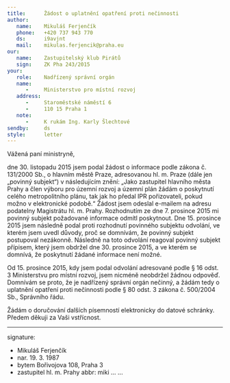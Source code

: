 ```yaml
---
title:      Žádost o uplatnění opatření proti nečinnosti
author:
   name:    Mikuláš Ferjenčík
   phone:   +420 737 943 770
   ds:      i9avjnt
   mail:    mikulas.ferjencik@praha.eu
our:
   name:    Zastupitelský klub Pirátů
   sign:    ZK Pha 243/2015
your:
   role:    Nadřízený správní orgán
   name:    
      -     Ministerstvo pro místní rozvoj
   address:
      -     Staroměstské náměstí 6
      -     110 15 Praha 1
   note:
      -     K rukám Ing. Karly Šlechtové
sendby:     ds
style:      letter
---
```


Vážená paní ministryně,

dne 30. listopadu 2015 jsem podal žádost o informace podle zákona č. 131/2000 Sb., o hlavním městě Praze, adresovanou hl. m. Praze (dále jen „povinný subjekt“) v následujícím znění: „Jako zastupitel hlavního města Prahy a člen výboru pro územní rozvoj a územní plán žádám o poskytnutí celého metropolitního plánu, tak jak ho předal IPR pořizovateli, pokud možno v elektronické podobě.“ Žádost jsem odeslal e-mailem na adresu podatelny Magistrátu hl. m. Prahy. Rozhodnutím ze dne 7. prosince 2015 mi povinný subjekt požadované informace odmítl poskytnout. Dne 15. prosince 2015 jsem následně podal proti rozhodnutí povinného subjektu odvolání, ve kterém jsem uvedl důvody, proč se domnívám, že povinný subjekt postupoval nezákonně. Následně na toto odvolání reagoval povinný subjekt přípisem, který jsem obdržel dne 30. prosince 2015, a ve kterém se domnívá, že poskytnutí žádané informace není možné. 

Od 15. prosince 2015, kdy jsem podal odvolání adresované podle § 16 odst. 3 Ministerstvu pro místní rozvoj, jsem nicméně neobdržel žádnou odpověď. Domnívám se proto, že je nadřízený správní orgán nečinný, a žádám tedy o uplatnění opatření proti nečinnosti podle § 80 odst. 3 zákona č. 500/2004 Sb., Správního řádu. 

Žádám o doručování dalších písemností elektronicky do datové schránky. Předem děkuji za Vaši vstřícnost. 

---
signature: 
  - Mikuláš Ferjenčík
  - nar. 19. 3. 1987
  - bytem Bořivojova 108, Praha 3
  - zastupitel hl. m. Prahy
abbr:       miki
...
...
